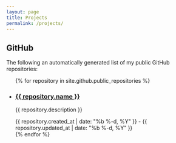 ```yaml
---
layout: page
title: Projects
permalink: /projects/
---
```


## GitHub
The following an automatically generated list of my public GitHub repositories:
<ul class="post-list w3-ul w3-card-4">
{% for repository in site.github.public_repositories %}
<li class="w3-bar project">
    <div class="w3-bar-item">
        <h3 class="post-link">
            <a href="{{ repository.html_url }}">{{ repository.name }}</a>
        </h3>
        <p>{{ repository.description }}</p>
    </div>
    <div class="w3-bar-item">
        <span class="post-meta date"><span class="start-date">{{ repository.created_at | date: "%b %-d, %Y" }}</span> - <span class="end-date">{{ repository.updated_at | date: "%b %-d, %Y" }}</span></span>
    </div>
</li>
{% endfor %}
</ul>
